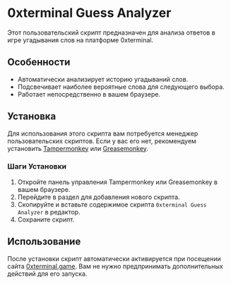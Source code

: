 # 0xterminal Guess Analyzer

Этот пользовательский скрипт предназначен для анализа ответов в игре угадывания слов на платформе 0xterminal.

## Особенности

- Автоматически анализирует историю угадываний слов.
- Подсвечивает наиболее вероятные слова для следующего выбора.
- Работает непосредственно в вашем браузере.

## Установка

Для использования этого скрипта вам потребуется менеджер пользовательских скриптов. Если у вас его нет, рекомендуем установить [Tampermonkey](https://www.tampermonkey.net/) или [Greasemonkey](https://www.greasespot.net/).

### Шаги Установки

1. Откройте панель управления Tampermonkey или Greasemonkey в вашем браузере.
2. Перейдите в раздел для добавления нового скрипта.
3. Скопируйте и вставьте содержимое скрипта `0xterminal Guess Analyzer` в редактор.
4. Сохраните скрипт.

## Использование

После установки скрипт автоматически активируется при посещении сайта [0xterminal.game](https://0xterminal.game). Вам не нужно предпринимать дополнительных действий для его запуска.

